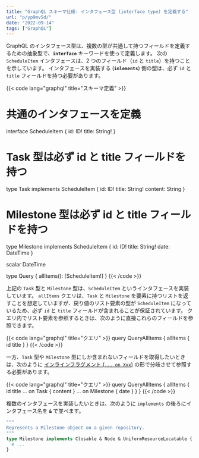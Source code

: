 ```yaml
---
title: "GraphQL スキーマ仕様: インタフェース型 (interface type) を定義する"
url: "p/yp9mv5d/"
date: "2022-09-14"
tags: ["GraphQL"]
---
```


GraphQL のインタフェース型は、複数の型が共通して持つフィールドを定義するための抽象型で、__`interface`__ キーワードを使って定義します。
次の `ScheduleItem` インタフェースは、2 つのフィールド（`id` と `title`）を持つことを示しています。
インタフェースを実装する (__`imlements`__) 側の型は、必ず `id` と `title` フィールドを持つ必要があります。

{{< code lang="graphql" title="スキーマ定義" >}}
# 共通のインタフェースを定義
interface ScheduleItem {
  id: ID!
  title: String!
}

# Task 型は必ず id と title フィールドを持つ
type Task implements ScheduleItem {
  id: ID!
  title: String!
  content: String
}

# Milestone 型は必ず id と title フィールドを持つ
type Milestone implements ScheduleItem {
  id: ID!
  title: String!
  date: DateTime
}

scalar DateTime

type Query {
  allItems(): [ScheduleItem!]
}
{{< /code >}}

上記の `Task` 型と `Milestone` 型は、`ScheduleItem` というインタフェースを実装しています。
`allItems` クエリは、`Task` と `Milestone` を要素に持つリストを返すことを想定していますが、戻り値のリスト要素の型が `ScheduleItem` になっているため、必ず `id` と `title` フィールドが含まれることが保証されています。
クエリ内でリスト要素を参照するときは、次のように直接これらのフィールドを参照できます。

{{< code lang="graphql" title="クエリ" >}}
query QueryAllItems {
  allItems {
    id
    title
  }
}
{{< /code >}}

一方、`Task` 型や `Milestone` 型にしか含まれないフィールドを取得したいときは、次のように [インラインフラグメント (`... on Xxx`)](/p/wiv7it5/#inline) の形で分岐させて参照する必要があります。

{{< code lang="graphql" title="クエリ" >}}
query QueryAllItems {
  allItems {
    id
    title
    ... on Task {
      content
    }
    ... on Milestone {
      date
    }
  }
}
{{< /code >}}

複数のインタフェースを実装したいときは、次のように `implements` の後ろにインタフェース名を __`&`__ で並べます。

```graphql
"""
Represents a Milestone object on a given repository.
"""
type Milestone implements Closable & Node & UniformResourceLocatable {
  # ...
}
```

